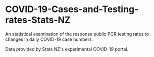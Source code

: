 # COVID-19-Cases-and-Testing-rates-Stats-NZ
An statistical examination of the response public PCR testing rates to changes in daily COVID-19 case numbers.

Data provided by Stats NZ's experimental COVID-19 portal. 
